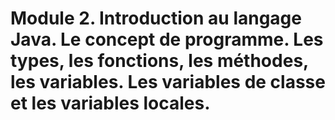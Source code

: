 # Module 2. Introduction au langage Java. Le concept de programme. Les types, les fonctions, les méthodes, les variables. Les variables de classe et les variables locales.
